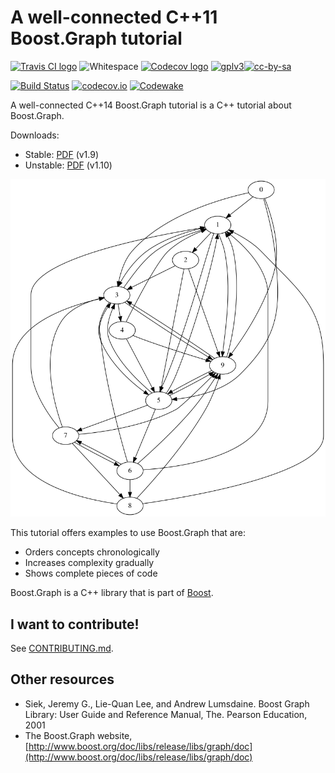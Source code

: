 # A well-connected C++11 Boost.Graph tutorial

[![Travis CI logo](TravisCI.png)](https://travis-ci.org)
![Whitespace](Whitespace.png)
[![Codecov logo](Codecov.png)](https://www.codecov.io)
[![gplv3](http://www.gnu.org/graphics/gplv3-88x31.png)](http://www.gnu.org/licenses/gpl.html)[![cc-by-sa](http://i.creativecommons.org/l/by-sa/4.0/88x31.png)](http://creativecommons.org/licenses/by-sa/4.0/)

[![Build Status](https://travis-ci.org/richelbilderbeek/BoostGraphTutorial.svg?branch=master)](https://travis-ci.org/richelbilderbeek/BoostGraphTutorial)
[![codecov.io](https://codecov.io/github/richelbilderbeek/BoostGraphTutorial/coverage.svg?branch=master)](https://codecov.io/github/richelbilderbeek/BoostGraphTutorial?branch=master)
[![Codewake](https://www.codewake.com/badges/ask_question.svg)](https://www.codewake.com/p/boostgraphtutorial)

A well-connected C++14 Boost.Graph tutorial is a C++ tutorial about Boost.Graph.

Downloads:

 * Stable: [PDF](boost_graph_tutorial.pdf) (v1.9)
 * Unstable: [PDF](BoostGraphTutorial/boost_graph_tutorial.pdf) (v1.10)

![Title graph](BoostGraphTutorial/title_graph.png)

This tutorial offers examples to use Boost.Graph that are:

 * Orders concepts chronologically
 * Increases complexity gradually
 * Shows complete pieces of code

Boost.Graph is a C++ library that is part of [Boost](http://www.boost.org).

## I want to contribute!

See [CONTRIBUTING.md](CONTRIBUTING.md).

## Other resources

  * Siek, Jeremy G., Lie-Quan Lee, and Andrew Lumsdaine. Boost Graph Library: User Guide and Reference Manual, The. Pearson Education, 2001
  * The Boost.Graph website, [http://www.boost.org/doc/libs/release/libs/graph/doc](http://www.boost.org/doc/libs/release/libs/graph/doc)

